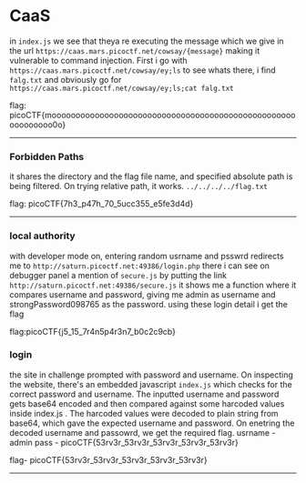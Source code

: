 # CaaS

in `index.js` we see that theya re executing the message which we give in the url `https://caas.mars.picoctf.net/cowsay/{message}` making it vulnerable to command injection.
First i go with 
`https://caas.mars.picoctf.net/cowsay/ey;ls` to see whats there, i find `falg.txt` and obviously go for `https://caas.mars.picoctf.net/cowsay/ey;ls;cat falg.txt`

flag: picoCTF{moooooooooooooooooooooooooooooooooooooooooooooooooooooooooooo0o}

---

### Forbidden Paths

it shares the directory and the flag file name, and specified absolute path is being filtered. On trying relative path, it works.
`../../../../flag.txt`

flag: picoCTF{7h3_p47h_70_5ucc355_e5fe3d4d}

----

### local authority

with developer mode on, entering random usrname and psswrd redirects me to `http://saturn.picoctf.net:49386/login.php` there i can see on debugger panel a mention of `secure.js` by putting the link `http://saturn.picoctf.net:49386/secure.js` it shows me a function where it compares username and password, giving me admin as username and strongPassword098765 as the password.
using these login detail i get the flag

flag:picoCTF{j5_15_7r4n5p4r3n7_b0c2c9cb}

### login

the site in challenge prompted with password and username. On inspecting the website, there's an embedded javascript ``index.js`` which checks for the correct password and username. The inputted username and password gets base64 encoded and then compared against some harcoded values inside index.js . The harcoded values were decoded to plain string from base64, which gave the expected username and password. On enetring the decoded username and passowrd, we get the required flag.
usrname - admin
pass - picoCTF{53rv3r_53rv3r_53rv3r_53rv3r_53rv3r}

flag- picoCTF{53rv3r_53rv3r_53rv3r_53rv3r_53rv3r}

---

###
